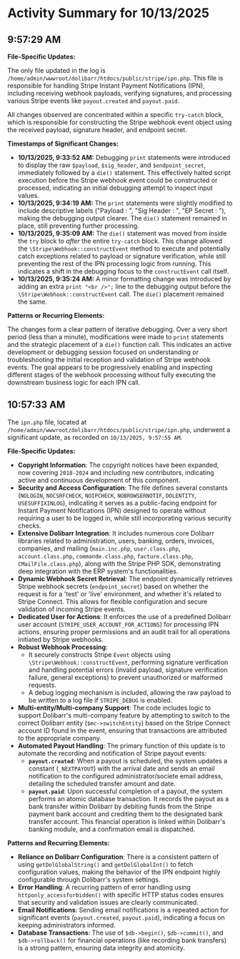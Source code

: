 # Activity Summary for 10/13/2025

## 9:57:29 AM
**File-Specific Updates:**

The only file updated in the log is `/home/admin/wwwroot/dolibarr/htdocs/public/stripe/ipn.php`. This file is responsible for handling Stripe Instant Payment Notifications (IPN), including receiving webhook payloads, verifying signatures, and processing various Stripe events like `payout.created` and `payout.paid`.

All changes observed are concentrated within a specific `try-catch` block, which is responsible for constructing the Stripe webhook event object using the received payload, signature header, and endpoint secret.

**Timestamps of Significant Changes:**

*   **10/13/2025, 9:33:52 AM:** Debugging `print` statements were introduced to display the raw `$payload`, `$sig_header`, and `$endpoint_secret`, immediately followed by a `die()` statement. This effectively halted script execution before the Stripe webhook event could be constructed or processed, indicating an initial debugging attempt to inspect input values.
*   **10/13/2025, 9:34:19 AM:** The `print` statements were slightly modified to include descriptive labels ("Payload : ", "Sig Header : ", "EP Secret : "), making the debugging output clearer. The `die()` statement remained in place, still preventing further processing.
*   **10/13/2025, 9:35:09 AM:** The `die()` statement was moved from inside the `try` block to *after* the entire `try-catch` block. This change allowed the `\Stripe\Webhook::constructEvent` method to execute and potentially catch exceptions related to payload or signature verification, while still preventing the rest of the IPN processing logic from running. This indicates a shift in the debugging focus to the `constructEvent` call itself.
*   **10/13/2025, 9:35:24 AM:** A minor formatting change was introduced by adding an extra `print "<br />";` line to the debugging output before the `\Stripe\Webhook::constructEvent` call. The `die()` placement remained the same.

**Patterns or Recurring Elements:**

The changes form a clear pattern of iterative debugging. Over a very short period (less than a minute), modifications were made to `print` statements and the strategic placement of a `die()` function call. This indicates an active development or debugging session focused on understanding or troubleshooting the initial reception and validation of Stripe webhook events. The goal appears to be progressively enabling and inspecting different stages of the webhook processing without fully executing the downstream business logic for each IPN call.

## 10:57:33 AM
The `ipn.php` file, located at `/home/admin/wwwroot/dolibarr/htdocs/public/stripe/ipn.php`, underwent a significant update, as recorded on `10/13/2025, 9:57:55 AM`.

**File-Specific Updates:**

*   **Copyright Information**: The copyright notices have been expanded, now covering `2018-2024` and including new contributors, indicating active and continuous development of this component.
*   **Security and Access Configuration**: The file defines several constants (`NOLOGIN`, `NOCSRFCHECK`, `NOIPCHECK`, `NOBROWSERNOTIF`, `DOLENTITY`, `USESUFFIXINLOG`), indicating it serves as a public-facing endpoint for Instant Payment Notifications (IPN) designed to operate without requiring a user to be logged in, while still incorporating various security checks.
*   **Extensive Dolibarr Integration**: It includes numerous core Dolibarr libraries related to administration, users, banking, orders, invoices, companies, and mailing (`main.inc.php`, `user.class.php`, `account.class.php`, `commande.class.php`, `facture.class.php`, `CMailFile.class.php`), along with the Stripe PHP SDK, demonstrating deep integration with the ERP system's functionalities.
*   **Dynamic Webhook Secret Retrieval**: The endpoint dynamically retrieves Stripe webhook secrets (`endpoint_secret`) based on whether the request is for a 'test' or 'live' environment, and whether it's related to Stripe Connect. This allows for flexible configuration and secure validation of incoming Stripe events.
*   **Dedicated User for Actions**: It enforces the use of a predefined Dolibarr user account (`STRIPE_USER_ACCOUNT_FOR_ACTIONS`) for processing IPN actions, ensuring proper permissions and an audit trail for all operations initiated by Stripe webhooks.
*   **Robust Webhook Processing**:
    *   It securely constructs Stripe `Event` objects using `\Stripe\Webhook::constructEvent`, performing signature verification and handling potential errors (invalid payload, signature verification failure, general exceptions) to prevent unauthorized or malformed requests.
    *   A debug logging mechanism is included, allowing the raw payload to be written to a log file if `STRIPE_DEBUG` is enabled.
*   **Multi-entity/Multi-company Support**: The code includes logic to support Dolibarr's multi-company feature by attempting to switch to the correct Dolibarr entity (`$mc->switchEntity`) based on the Stripe Connect account ID found in the event, ensuring that transactions are attributed to the appropriate company.
*   **Automated Payout Handling**: The primary function of this update is to automate the recording and notification of Stripe payout events:
    *   **`payout.created`**: When a payout is scheduled, the system updates a constant (`_NEXTPAYOUT`) with the arrival date and sends an email notification to the configured administrator/societe email address, detailing the scheduled transfer amount and date.
    *   **`payout.paid`**: Upon successful completion of a payout, the system performs an atomic database transaction. It records the payout as a bank transfer within Dolibarr by debiting funds from the Stripe payment bank account and crediting them to the designated bank transfer account. This financial operation is linked within Dolibarr's banking module, and a confirmation email is dispatched.

**Patterns and Recurring Elements:**

*   **Reliance on Dolibarr Configuration**: There is a consistent pattern of using `getDolGlobalString()` and `getDolGlobalInt()` to fetch configuration values, making the behavior of the IPN endpoint highly configurable through Dolibarr's system settings.
*   **Error Handling**: A recurring pattern of error handling using `httponly_accessforbidden()` with specific HTTP status codes ensures that security and validation issues are clearly communicated.
*   **Email Notifications**: Sending email notifications is a repeated action for significant events (`payout.created`, `payout.paid`), indicating a focus on keeping administrators informed.
*   **Database Transactions**: The use of `$db->begin()`, `$db->commit()`, and `$db->rollback()` for financial operations (like recording bank transfers) is a strong pattern, ensuring data integrity and atomicity.